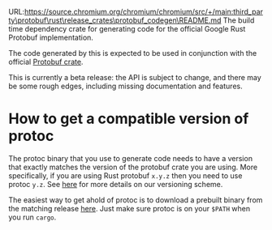 URL:https://source.chromium.org/chromium/chromium/src/+/main:third_party\protobuf\rust\release_crates\protobuf_codegen\README.md
The build time dependency crate for generating code for the official Google Rust
Protobuf implementation.

The code generated by this is expected to be used in conjunction with the
official [Protobuf crate](http://crates.io/crates/protobuf).

This is currently a beta release: the API is subject to change,
and there may be some rough edges, including missing documentation and features.

# How to get a compatible version of protoc

The protoc binary that you use to generate code needs to have a version that
exactly matches the version of the protobuf crate you are using. More
specifically, if you are using Rust protobuf `x.y.z` then you need to use protoc
`y.z`. See [here](https://protobuf.dev/support/version-support/) for more
details on our versioning scheme.

The easiest way to get ahold of protoc is to download a prebuilt binary from the
matching release [here](https://github.com/protocolbuffers/protobuf/releases).
Just make sure protoc is on your `$PATH` when you run `cargo`.
